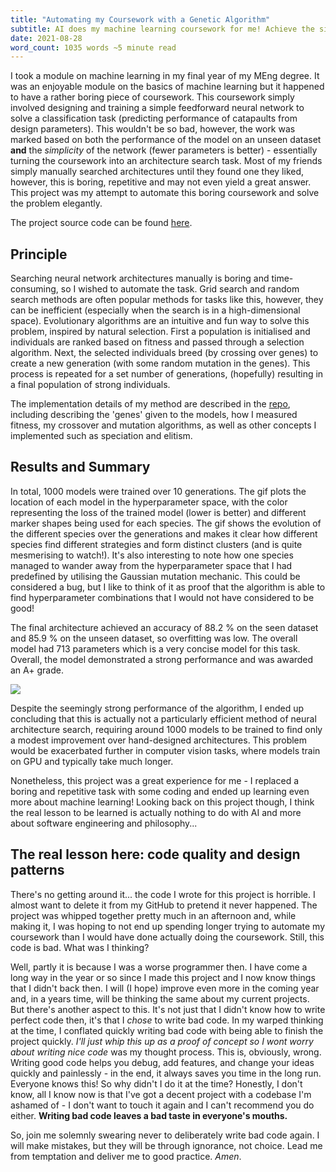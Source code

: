 ```yaml
---
title: "Automating my Coursework with a Genetic Algorithm"
subtitle: AI does my machine learning coursework for me! Achieve the singularity with this one weird trick! 
date: 2021-08-28
word_count: 1035 words ~5 minute read
---
```



I took a module on machine learning in my final year of my MEng degree. It was an enjoyable module on the basics of machine learning but it happened to have a rather boring piece of coursework. This coursework simply involved designing and training a simple feedforward neural network to solve a classification task (predicting performance of catapaults from design parameters). This wouldn't be so bad, however, the work was marked based on both the performance of the model on an unseen dataset **and** the *simplicity* of the network (fewer parameters is better) - essentially turning the coursework into an architecture search task. Most of my friends simply manually searched architectures until they found one they liked, however, this is boring, repetitive and may not even yield a great answer. This project was my attempt to automate this boring coursework and solve the problem elegantly.

The project source code can be found [here][repo-link].

## Principle

Searching neural network architectures manually is boring and time-consuming, so I wished to automate the task. Grid search and random search methods are often popular methods for tasks like this, however, they can be inefficient (especially when the search is in a high-dimensional space). Evolutionary algorithms are an intuitive and fun way to solve this problem, inspired by natural selection. First a population is initialised and individuals are ranked based on fitness and passed through a selection algorithm. Next, the selected individuals breed (by crossing over genes) to create a new generation (with some random mutation in the genes). This process is repeated for a set number of generations, (hopefully) resulting in a final population of strong individuals.

The implementation details of my method are described in the [repo][repo-link], including describing the 'genes' given to the models, how I measured fitness, my crossover and mutation algorithms, as well as other concepts I implemented such as speciation and elitism.

## Results and Summary

In total, 1000 models were trained over 10 generations. The gif plots the location of each model in the hyperparameter space, with the color representing the loss of the trained model (lower is better) and different marker shapes being used for each species. The gif shows the evolution of the different species over the generations and makes it clear how different species find different strategies and form distinct clusters (and is quite mesmerising to watch!). It's also interesting to note how one species managed to wander away from the hyperparameter space that I had predefined by utilising the Gaussian mutation mechanic. This could be considered a bug, but I like to think of it as proof that the algorithm is able to find hyperparameter combinations that I would not have considered to be good!

The final architecture achieved an accuracy of 88.2 % on the seen dataset and 85.9 % on the unseen dataset, so overfitting was low. The overall model had 713 parameters which is a very concise model for this task. Overall, the model demonstrated a strong performance and was awarded an A+ grade.

![](src/blog/genetic-algo/assets/evolution.gif)

Despite the seemingly strong performance of the algorithm, I ended up concluding that this is actually not a particularly efficient method of neural architecture search, requiring around 1000 models to be trained to find only a modest improvement over hand-designed architectures. This problem would be exacerbated further in computer vision tasks, where models train on GPU and typically take much longer.

Nonetheless, this project was a great experience for me - I replaced a boring and repetitive task with some coding and ended up learning even more about machine learning! Looking back on this project though, I think the real lesson to be learned is actually nothing to do with AI and more about software engineering and philosophy...

## The real lesson here: code quality and design patterns

There's no getting around it... the code I wrote for this project is horrible. I almost want to delete it from my GitHub to pretend it never happened. The project was whipped together pretty much in an afternoon and, while making it, I was hoping to not end up spending longer trying to automate my coursework than I would have done actually doing the coursework. Still, this code is bad. What was I thinking?

Well, partly it is because I was a worse programmer then. I have come a long way in the year or so since I made this project and I now know things that I didn't back then. I will (I hope) improve even more in the coming year and, in a years time, will be thinking the same about my current projects. But there's another aspect to this. It's not just that I didn't know how to write perfect code then, it's that I *chose* to write bad code. In my warped thinking at the time, I conflated quickly writing bad code with being able to finish the project quickly. *I'll just whip this up as a proof of concept so I wont worry about writing nice code* was my thought process. This is, obviously, wrong. Writing good code helps you debug, add features, and change your ideas quickly and painlessly - in the end, it always saves you time in the long run. Everyone knows this! So why didn't I do it at the time? Honestly, I don't know, all I know now is that I've got a decent project with a codebase I'm ashamed of - I don't want to touch it again and I can't recommend you do either. **Writing bad code leaves a bad taste in everyone's mouths.**

So, join me solemnly swearing never to deliberately write bad code again. I will make mistakes, but they will be through ignorance, not choice. Lead me from temptation and deliver me to good practice. *Amen*.

[repo-link]: https://github.com/Charl-AI/Genetic-Hyperparameter-Optimisation
